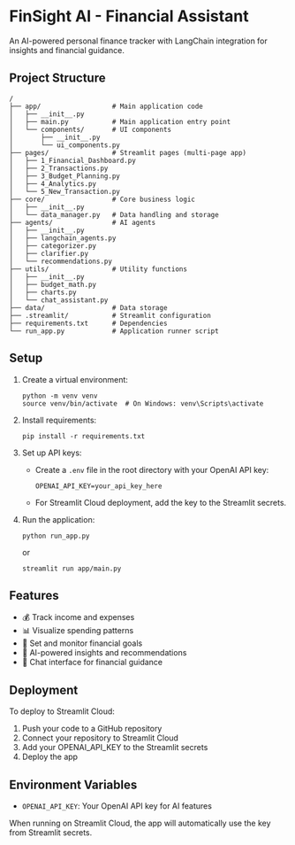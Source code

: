# FinSight AI - Financial Assistant

An AI-powered personal finance tracker with LangChain integration for insights and financial guidance.

## Project Structure

```
/
├── app/                  # Main application code
│   ├── __init__.py
│   ├── main.py           # Main application entry point
│   └── components/       # UI components
│       ├── __init__.py
│       └── ui_components.py
├── pages/                # Streamlit pages (multi-page app)
│   ├── 1_Financial_Dashboard.py
│   ├── 2_Transactions.py
│   ├── 3_Budget_Planning.py
│   ├── 4_Analytics.py
│   └── 5_New_Transaction.py
├── core/                 # Core business logic
│   ├── __init__.py
│   └── data_manager.py   # Data handling and storage
├── agents/               # AI agents
│   ├── __init__.py
│   ├── langchain_agents.py
│   ├── categorizer.py
│   ├── clarifier.py
│   └── recommendations.py
├── utils/                # Utility functions
│   ├── __init__.py
│   ├── budget_math.py
│   ├── charts.py
│   └── chat_assistant.py
├── data/                 # Data storage
├── .streamlit/           # Streamlit configuration
├── requirements.txt      # Dependencies
└── run_app.py            # Application runner script
```

## Setup

1. Create a virtual environment:
   ```
   python -m venv venv
   source venv/bin/activate  # On Windows: venv\Scripts\activate
   ```

2. Install requirements:
   ```
   pip install -r requirements.txt
   ```

3. Set up API keys:
   - Create a `.env` file in the root directory with your OpenAI API key:
     ```
     OPENAI_API_KEY=your_api_key_here
     ```
   - For Streamlit Cloud deployment, add the key to the Streamlit secrets.

4. Run the application:
   ```
   python run_app.py
   ```
   or
   ```
   streamlit run app/main.py
   ```

## Features

- 💰 Track income and expenses
- 📊 Visualize spending patterns
- 🎯 Set and monitor financial goals
- 🤖 AI-powered insights and recommendations
- 💬 Chat interface for financial guidance

## Deployment

To deploy to Streamlit Cloud:

1. Push your code to a GitHub repository
2. Connect your repository to Streamlit Cloud
3. Add your OPENAI_API_KEY to the Streamlit secrets
4. Deploy the app

## Environment Variables

- `OPENAI_API_KEY`: Your OpenAI API key for AI features

When running on Streamlit Cloud, the app will automatically use the key from Streamlit secrets. 